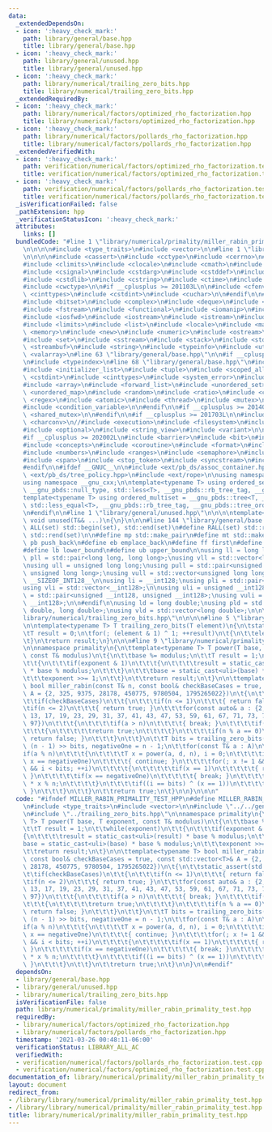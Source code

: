 ```yaml
---
data:
  _extendedDependsOn:
  - icon: ':heavy_check_mark:'
    path: library/general/base.hpp
    title: library/general/base.hpp
  - icon: ':heavy_check_mark:'
    path: library/general/unused.hpp
    title: library/general/unused.hpp
  - icon: ':heavy_check_mark:'
    path: library/numerical/trailing_zero_bits.hpp
    title: library/numerical/trailing_zero_bits.hpp
  _extendedRequiredBy:
  - icon: ':heavy_check_mark:'
    path: library/numerical/factors/optimized_rho_factorization.hpp
    title: library/numerical/factors/optimized_rho_factorization.hpp
  - icon: ':heavy_check_mark:'
    path: library/numerical/factors/pollards_rho_factorization.hpp
    title: library/numerical/factors/pollards_rho_factorization.hpp
  _extendedVerifiedWith:
  - icon: ':heavy_check_mark:'
    path: verification/numerical/factors/optimized_rho_factorization.test.cpp
    title: verification/numerical/factors/optimized_rho_factorization.test.cpp
  - icon: ':heavy_check_mark:'
    path: verification/numerical/factors/pollards_rho_factorization.test.cpp
    title: verification/numerical/factors/pollards_rho_factorization.test.cpp
  _isVerificationFailed: false
  _pathExtension: hpp
  _verificationStatusIcon: ':heavy_check_mark:'
  attributes:
    links: []
  bundledCode: "#line 1 \"library/numerical/primality/miller_rabin_primality_test.hpp\"\
    \n\n\n\n#include <type_traits>\n#include <vector>\n\n#line 1 \"library/general/base.hpp\"\
    \n\n\n\n#include <cassert>\n#include <cctype>\n#include <cerrno>\n#include <cfloat>\n\
    #include <climits>\n#include <clocale>\n#include <cmath>\n#include <csetjmp>\n\
    #include <csignal>\n#include <cstdarg>\n#include <cstddef>\n#include <cstdio>\n\
    #include <cstdlib>\n#include <cstring>\n#include <ctime>\n#include <cwchar>\n\
    #include <cwctype>\n\n#if __cplusplus >= 201103L\n\n#include <cfenv>\n#include\
    \ <cinttypes>\n#include <cstdint>\n#include <cuchar>\n\n#endif\n\n#include <algorithm>\n\
    #include <bitset>\n#include <complex>\n#include <deque>\n#include <exception>\n\
    #include <fstream>\n#include <functional>\n#include <iomanip>\n#include <ios>\n\
    #include <iosfwd>\n#include <iostream>\n#include <istream>\n#include <iterator>\n\
    #include <limits>\n#include <list>\n#include <locale>\n#include <map>\n#include\
    \ <memory>\n#include <new>\n#include <numeric>\n#include <ostream>\n#include <queue>\n\
    #include <set>\n#include <sstream>\n#include <stack>\n#include <stdexcept>\n#include\
    \ <streambuf>\n#include <string>\n#include <typeinfo>\n#include <utility>\n#include\
    \ <valarray>\n#line 63 \"library/general/base.hpp\"\n\n#if __cplusplus >= 201103L\n\
    \n#include <typeindex>\n#line 68 \"library/general/base.hpp\"\n#include <chrono>\n\
    #include <initializer_list>\n#include <tuple>\n#include <scoped_allocator>\n#include\
    \ <cstdint>\n#include <cinttypes>\n#include <system_error>\n#include <cuchar>\n\
    #include <array>\n#include <forward_list>\n#include <unordered_set>\n#include\
    \ <unordered_map>\n#include <random>\n#include <ratio>\n#include <cfenv>\n#include\
    \ <regex>\n#include <atomic>\n#include <thread>\n#include <mutex>\n#include <future>\n\
    #include <condition_variable>\n\n#endif\n\n#if __cplusplus >= 201402L\n\n#include\
    \ <shared_mutex>\n\n#endif\n\n#if __cplusplus >= 201703L\n\n#include <any>\n#include\
    \ <charconv>\n//#include <execution>\n#include <filesystem>\n#include <memory_resource>\n\
    #include <optional>\n#include <string_view>\n#include <variant>\n\n#endif\n\n\
    #if __cplusplus >= 202002L\n#include <barrier>\n#include <bit>\n#include <compare>\n\
    #include <concepts>\n#include <coroutine>\n#include <format>\n#include <latch>\n\
    #include <numbers>\n#include <ranges>\n#include <semaphore>\n#include <source_location>\n\
    #include <span>\n#include <stop_token>\n#include <syncstream>\n#include <version>\n\
    #endif\n\n#ifdef __GNUC__\n\n#include <ext/pb_ds/assoc_container.hpp>\n#include\
    \ <ext/pb_ds/tree_policy.hpp>\n#include <ext/rope>\n\nusing namespace __gnu_pbds;\n\
    using namespace __gnu_cxx;\n\ntemplate<typename T> using ordered_set = __gnu_pbds::tree<T,\
    \ __gnu_pbds::null_type, std::less<T>, __gnu_pbds::rb_tree_tag, __gnu_pbds::tree_order_statistics_node_update>;\n\
    template<typename T> using ordered_multiset = __gnu_pbds::tree<T, __gnu_pbds::null_type,\
    \ std::less_equal<T>, __gnu_pbds::rb_tree_tag, __gnu_pbds::tree_order_statistics_node_update>;\n\
    \n#endif\n\n#line 1 \"library/general/unused.hpp\"\n\n\n\ntemplate<class... T>\
    \ void unused(T&& ...)\n{\n}\n\n\n#line 144 \"library/general/base.hpp\"\n\n#define\
    \ ALL(set) std::begin(set), std::end(set)\n#define RALL(set) std::rbegin(set),\
    \ std::rend(set)\n\n#define mp std::make_pair\n#define mt std::make_tuple\n#define\
    \ pb push_back\n#define eb emplace_back\n#define ff first\n#define ss second\n\
    #define lb lower_bound\n#define ub upper_bound\n\nusing ll = long long;\nusing\
    \ pll = std::pair<long long, long long>;\nusing vll = std::vector<long long>;\n\
    \nusing ull = unsigned long long;\nusing pull = std::pair<unsigned long long,\
    \ unsigned long long>;\nusing vull = std::vector<unsigned long long>;\n\n#ifdef\
    \ __SIZEOF_INT128__\n\nusing li = __int128;\nusing pli = std::pair<__int128, __int128>;\n\
    using vli = std::vector<__int128>;\n\nusing uli = unsigned __int128;\nusing puli\
    \ = std::pair<unsigned __int128, unsigned __int128>;\nusing vuli = std::vector<unsigned\
    \ __int128>;\n\n#endif\n\nusing ld = long double;\nusing pld = std::pair<long\
    \ double, long double>;\nusing vld = std::vector<long double>;\n\n\n#line 1 \"\
    library/numerical/trailing_zero_bits.hpp\"\n\n\n\n#line 5 \"library/numerical/trailing_zero_bits.hpp\"\
    \n\ntemplate<typename T> T trailing_zero_bits(T element)\n{\n\tstatic_assert(std::is_integral_v<T>);\n\
    \tT result = 0;\n\tfor(; (element & 1) ^ 1; ++result)\n\t{\n\t\telement >>= 1;\n\
    \t}\n\treturn result;\n}\n\n\n#line 9 \"library/numerical/primality/miller_rabin_primality_test.hpp\"\
    \n\nnamespace primality\n{\n\ttemplate<typename T> T power(T base, T exponent,\
    \ const T& modulus)\n\t{\n\t\tbase %= modulus;\n\t\tT result = 1;\n\t\twhile(exponent)\n\
    \t\t{\n\t\t\tif(exponent & 1)\n\t\t\t{\n\t\t\t\tresult = static_cast<uli>(result)\
    \ * base % modulus;\n\t\t\t}\n\t\t\tbase = static_cast<uli>(base) * base % modulus;\n\
    \t\t\texponent >>= 1;\n\t\t}\n\t\treturn result;\n\t}\n\n\ttemplate<typename T>\
    \ bool miller_rabin(const T& n, const bool& checkBaseCases = true, const std::vector<T>&\
    \ A = {2, 325, 9375, 28178, 450775, 9780504, 1795265022})\n\t{\n\t\tstatic_assert(std::is_integral_v<T>);\n\
    \t\tif(checkBaseCases)\n\t\t{\n\t\t\tif(n <= 1)\n\t\t\t{ return false; }\n\t\t\
    \tif(n <= 2)\n\t\t\t{ return true; }\n\t\t\tfor(const auto& a : {2, 3, 5, 7, 11,\
    \ 13, 17, 19, 23, 29, 31, 37, 41, 43, 47, 53, 59, 61, 67, 71, 73, 79, 83, 89,\
    \ 97})\n\t\t\t{\n\t\t\t\tif(a > n)\n\t\t\t\t{ break; }\n\t\t\t\tif(n == a)\n\t\
    \t\t\t{\n\t\t\t\t\treturn true;\n\t\t\t\t}\n\t\t\t\tif(n % a == 0)\n\t\t\t\t{\
    \ return false; }\n\t\t\t}\n\t\t}\n\t\tT bits = trailing_zero_bits(n - 1), d =\
    \ (n - 1) >> bits, negativeOne = n - 1;\n\t\tfor(const T& a : A)\n\t\t{\n\t\t\t\
    if(a % n)\n\t\t\t{\n\t\t\t\tT x = power(a, d, n), i = 0;\n\t\t\t\tif(x == 1 ||\
    \ x == negativeOne)\n\t\t\t\t{ continue; }\n\t\t\t\tfor(; x != 1 && x != negativeOne\
    \ && i < bits; ++i)\n\t\t\t\t{\n\t\t\t\t\tif(x == 1)\n\t\t\t\t\t{ return false;\
    \ }\n\t\t\t\t\tif(x == negativeOne)\n\t\t\t\t\t{ break; }\n\t\t\t\t\tx = static_cast<uli>(x)\
    \ * x % n;\n\t\t\t\t}\n\t\t\t\tif((i == bits) ^ (x == 1))\n\t\t\t\t{ return false;\
    \ }\n\t\t\t}\n\t\t}\n\t\treturn true;\n\t}\n\n}\n\n\n"
  code: "#ifndef MILLER_RABIN_PRIMALITY_TEST_HPP\n#define MILLER_RABIN_PRIMALITY_TEST_HPP\n\
    \n#include <type_traits>\n#include <vector>\n\n#include \"../../general/base.hpp\"\
    \n#include \"../trailing_zero_bits.hpp\"\n\nnamespace primality\n{\n\ttemplate<typename\
    \ T> T power(T base, T exponent, const T& modulus)\n\t{\n\t\tbase %= modulus;\n\
    \t\tT result = 1;\n\t\twhile(exponent)\n\t\t{\n\t\t\tif(exponent & 1)\n\t\t\t\
    {\n\t\t\t\tresult = static_cast<uli>(result) * base % modulus;\n\t\t\t}\n\t\t\t\
    base = static_cast<uli>(base) * base % modulus;\n\t\t\texponent >>= 1;\n\t\t}\n\
    \t\treturn result;\n\t}\n\n\ttemplate<typename T> bool miller_rabin(const T& n,\
    \ const bool& checkBaseCases = true, const std::vector<T>& A = {2, 325, 9375,\
    \ 28178, 450775, 9780504, 1795265022})\n\t{\n\t\tstatic_assert(std::is_integral_v<T>);\n\
    \t\tif(checkBaseCases)\n\t\t{\n\t\t\tif(n <= 1)\n\t\t\t{ return false; }\n\t\t\
    \tif(n <= 2)\n\t\t\t{ return true; }\n\t\t\tfor(const auto& a : {2, 3, 5, 7, 11,\
    \ 13, 17, 19, 23, 29, 31, 37, 41, 43, 47, 53, 59, 61, 67, 71, 73, 79, 83, 89,\
    \ 97})\n\t\t\t{\n\t\t\t\tif(a > n)\n\t\t\t\t{ break; }\n\t\t\t\tif(n == a)\n\t\
    \t\t\t{\n\t\t\t\t\treturn true;\n\t\t\t\t}\n\t\t\t\tif(n % a == 0)\n\t\t\t\t{\
    \ return false; }\n\t\t\t}\n\t\t}\n\t\tT bits = trailing_zero_bits(n - 1), d =\
    \ (n - 1) >> bits, negativeOne = n - 1;\n\t\tfor(const T& a : A)\n\t\t{\n\t\t\t\
    if(a % n)\n\t\t\t{\n\t\t\t\tT x = power(a, d, n), i = 0;\n\t\t\t\tif(x == 1 ||\
    \ x == negativeOne)\n\t\t\t\t{ continue; }\n\t\t\t\tfor(; x != 1 && x != negativeOne\
    \ && i < bits; ++i)\n\t\t\t\t{\n\t\t\t\t\tif(x == 1)\n\t\t\t\t\t{ return false;\
    \ }\n\t\t\t\t\tif(x == negativeOne)\n\t\t\t\t\t{ break; }\n\t\t\t\t\tx = static_cast<uli>(x)\
    \ * x % n;\n\t\t\t\t}\n\t\t\t\tif((i == bits) ^ (x == 1))\n\t\t\t\t{ return false;\
    \ }\n\t\t\t}\n\t\t}\n\t\treturn true;\n\t}\n\n}\n\n#endif"
  dependsOn:
  - library/general/base.hpp
  - library/general/unused.hpp
  - library/numerical/trailing_zero_bits.hpp
  isVerificationFile: false
  path: library/numerical/primality/miller_rabin_primality_test.hpp
  requiredBy:
  - library/numerical/factors/optimized_rho_factorization.hpp
  - library/numerical/factors/pollards_rho_factorization.hpp
  timestamp: '2021-03-26 00:48:11-06:00'
  verificationStatus: LIBRARY_ALL_AC
  verifiedWith:
  - verification/numerical/factors/pollards_rho_factorization.test.cpp
  - verification/numerical/factors/optimized_rho_factorization.test.cpp
documentation_of: library/numerical/primality/miller_rabin_primality_test.hpp
layout: document
redirect_from:
- /library/library/numerical/primality/miller_rabin_primality_test.hpp
- /library/library/numerical/primality/miller_rabin_primality_test.hpp.html
title: library/numerical/primality/miller_rabin_primality_test.hpp
---
```

